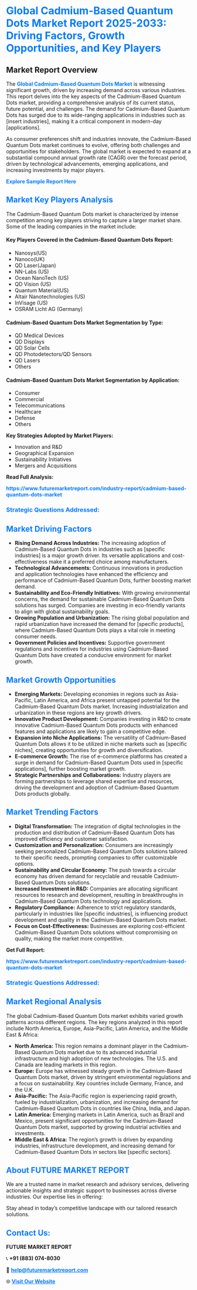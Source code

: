 <h1 style="color: #007BFF;">Global Cadmium-Based Quantum Dots Market Report 2025-2033: Driving Factors, Growth Opportunities, and Key Players</h1>

<section id="overview">
<h2>Market Report Overview</h2>
<p>The <a href="https://www.futuremarketreport.com/industry-report/cadmium-based-quantum-dots-market" style="color: #007BFF; text-decoration: none;"><strong>Global Cadmium-Based Quantum Dots Market</strong></a> is witnessing significant growth, driven by increasing demand across various industries. This report delves into the key aspects of the Cadmium-Based Quantum Dots market, providing a comprehensive analysis of its current status, future potential, and challenges. The demand for Cadmium-Based Quantum Dots has surged due to its wide-ranging applications in industries such as [insert industries], making it a critical component in modern-day [applications].</p>
<p>As consumer preferences shift and industries innovate, the Cadmium-Based Quantum Dots market continues to evolve, offering both challenges and opportunities for stakeholders. The global market is expected to expand at a substantial compound annual growth rate (CAGR) over the forecast period, driven by technological advancements, emerging applications, and increasing investments by major players.</p>
</section>

<section id="overview">
<p><a href="https://www.futuremarketreport.com/request-sample/reportId=53793" style="color: #007BFF; text-decoration: none;"><strong>Explore Sample Report Here</strong></a></p>
</section>

<section id="key-players">
<h2 style="color: #007BFF;">Market Key Players Analysis</h2>
<p>The Cadmium-Based Quantum Dots market is characterized by intense competition among key players striving to capture a larger market share. Some of the leading companies in the market include:</p>
<h4>Key Players Covered in the Cadmium-Based Quantum Dots Report:</h4>
<ul><li>Nanosys(US)</li><li>Nanoco(UK)</li><li>QD Laser(Japan)</li><li>NN-Labs (US)</li><li>Ocean NanoTech (US)</li><li>QD Vision (US)</li><li>Quantum Material(US)</li><li>Altair Nanotechnologies (US)</li><li>InVisage (US)</li><li>OSRAM Licht AG (Germany)</li></ul>
<h4>Cadmium-Based Quantum Dots Market Segmentation by Type:</h4>
<ul><li>QD Medical Devices</li><li>QD Displays</li><li>QD Solar Cells</li><li>QD Photodetectors/QD Sensors</li><li>QD Lasers</li><li>Others</li></ul>

<h4>Cadmium-Based Quantum Dots Market Segmentation by Application:</h4>
<ul><li>Consumer</li><li>Commercial</li><li>Telecommunications</li><li>Healthcare</li><li>Defense</li><li>Others</li></ul>
<p><strong>Key Strategies Adopted by Market Players:</strong></p>
<ul>
<li>Innovation and R&D</li>
<li>Geographical Expansion</li>
<li>Sustainability Initiatives</li>
<li>Mergers and Acquisitions</li>
</ul>
</section>

<section>
<p><strong>Read Full Analysis: </strong></p><a href="https://www.futuremarketreport.com/industry-report/cadmium-based-quantum-dots-market" style="color: #007BFF; text-decoration: none;"><strong>https://www.futuremarketreport.com/industry-report/cadmium-based-quantum-dots-market</strong></a>
<h3 style="color: #007BFF;">Strategic Questions Addressed:</h3>
</section>

<section id="driving-factors">
<h2 style="color: #007BFF;">Market Driving Factors</h2>
<ul>
<li><strong>Rising Demand Across Industries:</strong> The increasing adoption of Cadmium-Based Quantum Dots in industries such as [specific industries] is a major growth driver. Its versatile applications and cost-effectiveness make it a preferred choice among manufacturers.</li>
<li><strong>Technological Advancements:</strong> Continuous innovations in production and application technologies have enhanced the efficiency and performance of Cadmium-Based Quantum Dots, further boosting market demand.</li>
<li><strong>Sustainability and Eco-Friendly Initiatives:</strong> With growing environmental concerns, the demand for sustainable Cadmium-Based Quantum Dots solutions has surged. Companies are investing in eco-friendly variants to align with global sustainability goals.</li>
<li><strong>Growing Population and Urbanization:</strong> The rising global population and rapid urbanization have increased the demand for [specific products], where Cadmium-Based Quantum Dots plays a vital role in meeting consumer needs.</li>
<li><strong>Government Policies and Incentives:</strong> Supportive government regulations and incentives for industries using Cadmium-Based Quantum Dots have created a conducive environment for market growth.</li>
</ul>
</section>

<section id="growth-opportunities">
<h2 style="color: #007BFF;">Market Growth Opportunities</h2>
<ul>
<li><strong>Emerging Markets:</strong> Developing economies in regions such as Asia-Pacific, Latin America, and Africa present untapped potential for the Cadmium-Based Quantum Dots market. Increasing industrialization and urbanization in these regions are key growth drivers.</li>
<li><strong>Innovative Product Development:</strong> Companies investing in R&D to create innovative Cadmium-Based Quantum Dots products with enhanced features and applications are likely to gain a competitive edge.</li>
<li><strong>Expansion into Niche Applications:</strong> The versatility of Cadmium-Based Quantum Dots allows it to be utilized in niche markets such as [specific niches], creating opportunities for growth and diversification.</li>
<li><strong>E-commerce Growth:</strong> The rise of e-commerce platforms has created a surge in demand for Cadmium-Based Quantum Dots used in [specific applications], further boosting market growth.</li>
<li><strong>Strategic Partnerships and Collaborations:</strong> Industry players are forming partnerships to leverage shared expertise and resources, driving the development and adoption of Cadmium-Based Quantum Dots products globally.</li>
</ul>
</section>

<section id="trending-factors">
<h2 style="color: #007BFF;">Market Trending Factors</h2>
<ul>
<li><strong>Digital Transformation:</strong> The integration of digital technologies in the production and distribution of Cadmium-Based Quantum Dots has improved efficiency and customer satisfaction.</li>
<li><strong>Customization and Personalization:</strong> Consumers are increasingly seeking personalized Cadmium-Based Quantum Dots solutions tailored to their specific needs, prompting companies to offer customizable options.</li>
<li><strong>Sustainability and Circular Economy:</strong> The push towards a circular economy has driven demand for recyclable and reusable Cadmium-Based Quantum Dots solutions.</li>
<li><strong>Increased Investment in R&D:</strong> Companies are allocating significant resources to research and development, resulting in breakthroughs in Cadmium-Based Quantum Dots technology and applications.</li>
<li><strong>Regulatory Compliance:</strong> Adherence to strict regulatory standards, particularly in industries like [specific industries], is influencing product development and quality in the Cadmium-Based Quantum Dots market.</li>
<li><strong>Focus on Cost-Effectiveness:</strong> Businesses are exploring cost-efficient Cadmium-Based Quantum Dots solutions without compromising on quality, making the market more competitive.</li>
</ul>
</section>

<section>
<p><strong>Get Full Report: </strong></p><a href="https://www.futuremarketreport.com/industry-report/cadmium-based-quantum-dots-market" style="color: #007BFF; text-decoration: none;"><strong>https://www.futuremarketreport.com/industry-report/cadmium-based-quantum-dots-market</strong></a>
<h3 style="color: #007BFF;">Strategic Questions Addressed:</h3>
</section>


<section id="regional-analysis">
<h2 style="color: #007BFF;">Market Regional Analysis</h2>
<p>The global Cadmium-Based Quantum Dots market exhibits varied growth patterns across different regions. The key regions analyzed in this report include North America, Europe, Asia-Pacific, Latin America, and the Middle East & Africa:</p>
<ul>
<li><strong>North America:</strong> This region remains a dominant player in the Cadmium-Based Quantum Dots market due to its advanced industrial infrastructure and high adoption of new technologies. The U.S. and Canada are leading markets in this region.</li>
<li><strong>Europe:</strong> Europe has witnessed steady growth in the Cadmium-Based Quantum Dots market, driven by stringent environmental regulations and a focus on sustainability. Key countries include Germany, France, and the U.K.</li>
<li><strong>Asia-Pacific:</strong> The Asia-Pacific region is experiencing rapid growth, fueled by industrialization, urbanization, and increasing demand for Cadmium-Based Quantum Dots in countries like China, India, and Japan.</li>
<li><strong>Latin America:</strong> Emerging markets in Latin America, such as Brazil and Mexico, present significant opportunities for the Cadmium-Based Quantum Dots market, supported by growing industrial activities and investments.</li>
<li><strong>Middle East & Africa:</strong> The region’s growth is driven by expanding industries, infrastructure development, and increasing demand for Cadmium-Based Quantum Dots in sectors like [specific sectors].</li>
</ul>
</section>

<footer>
<h2 style="color: #007BFF;">About FUTURE MARKET REPORT</h2>
<p>We are a trusted name in market research and advisory services, delivering actionable insights and strategic support to businesses across diverse industries. Our expertise lies in offering:</p>

<p>Stay ahead in today’s competitive landscape with our tailored research solutions.</p>

<h2 style="color: #007BFF;">Contact Us:</h2>
<p><strong>FUTURE MARKET REPORT</strong></p>
<p>📞 <strong>+91 (883) 074-8030</strong></p>
<p>📧 <strong><a href="mailto:help@futuremarketreport.com" style="color: #007BFF;">help@futuremarketreport.com</a></strong></p>
<p>🌐 <strong><a href="https://www.futuremarketreport.com/" style="color: #007BFF;">Visit Our Website</a></strong></p>
</footer>